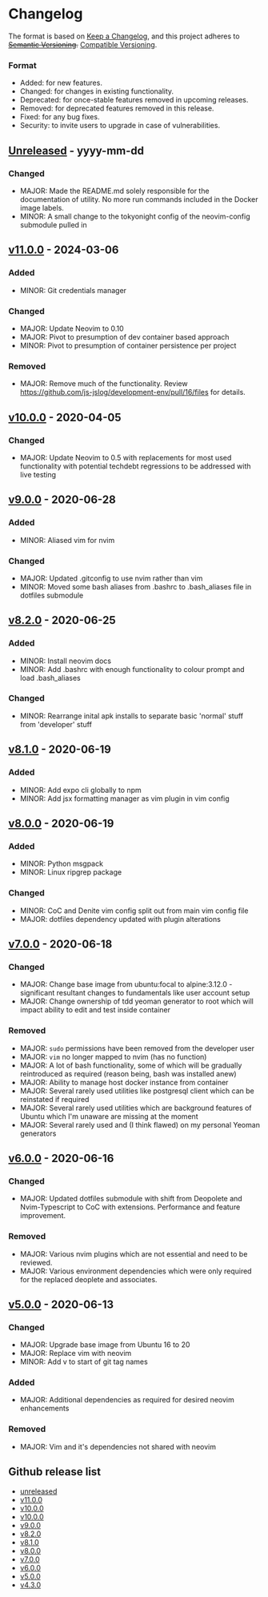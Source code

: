 # Changelog

The format is based on [Keep a Changelog](https://keepachangelog.com/en/1.0.0/),
and this project adheres to ~~[Semantic Versioning](https://semver.org/spec/v2.0.0.html).~~
[Compatible Versioning](https://gitlab.com/staltz/comver).

### Format
- Added: for new features.
- Changed: for changes in existing functionality.
- Deprecated: for once-stable features removed in upcoming releases.
- Removed: for deprecated features removed in this release.
- Fixed: for any bug fixes.
- Security: to invite users to upgrade in case of vulnerabilities.


## [Unreleased](https://github.com/js-jslog/development-env/compare/v11.0.0...HEAD) - yyyy-mm-dd
### Changed
- MAJOR: Made the README.md solely responsible for the documentation of utility. No more run commands included in the Docker image labels.
- MINOR: A small change to the tokyonight config of the neovim-config submodule pulled in

## [v11.0.0](https://github.com/js-jslog/development-env/releases/tag/v11.0.0) - 2024-03-06
### Added
- MINOR: Git credentials manager

### Changed
- MAJOR: Update Neovim to 0.10
- MAJOR: Pivot to presumption of dev container based approach
- MINOR: Pivot to presumption of container persistence per project

### Removed
- MAJOR: Remove much of the functionality. Review https://github.com/js-jslog/development-env/pull/16/files for details.

## [v10.0.0](https://github.com/js-jslog/development-env/releases/tag/v10.0.0) - 2020-04-05
### Changed
- MAJOR: Update Neovim to 0.5 with replacements for most used functionality with potential techdebt regressions to be addressed with live testing

## [v9.0.0](https://github.com/js-jslog/development-env/releases/tag/v9.0.0) - 2020-06-28
### Added
- MINOR: Aliased vim for nvim

### Changed
- MAJOR: Updated .gitconfig to use nvim rather than vim
- MINOR: Moved some bash aliases from .bashrc to .bash_aliases file in dotfiles submodule

## [v8.2.0](https://github.com/js-jslog/development-env/releases/tag/v8.2.0) - 2020-06-25
### Added
- MINOR: Install neovim docs
- MINOR: Add .bashrc with enough functionality to colour prompt and load .bash_aliases

### Changed
- MINOR: Rearrange inital apk installs to separate basic 'normal' stuff from 'developer' stuff

## [v8.1.0](https://github.com/js-jslog/development-env/releases/tag/v8.1.0) - 2020-06-19
### Added
- MINOR: Add expo cli globally to npm
- MINOR: Add jsx formatting manager as vim plugin in vim config

## [v8.0.0](https://github.com/js-jslog/development-env/releases/tag/v8.0.0) - 2020-06-19
### Added
- MINOR: Python msgpack
- MINOR: Linux ripgrep package

### Changed
- MINOR: CoC and Denite vim config split out from main vim config file
- MAJOR: dotfiles dependency updated with plugin alterations

## [v7.0.0](https://github.com/js-jslog/development-env/releases/tag/v7.0.0) - 2020-06-18
### Changed
- MAJOR: Change base image from ubuntu:focal to alpine:3.12.0 - significant resultant changes to fundamentals like user account setup
- MAJOR: Change ownership of tdd yeoman generator to root which will impact ability to edit and test inside container

### Removed
- MAJOR: `sudo` permissions have been removed from the developer user
- MAJOR: `vim` no longer mapped to nvim (has no function)
- MAJOR: A lot of bash functionality, some of which will be gradually reintroduced as required (reason being, bash was installed anew)
- MAJOR: Ability to manage host docker instance from container
- MAJOR: Several rarely used utilities like postgresql client which can be reinstated if required
- MAJOR: Several rarely used utilities which are background features of Ubuntu which I'm unaware are missing at the moment
- MAJOR: Several rarely used and (I think flawed) on my personal Yeoman generators

## [v6.0.0](https://github.com/js-jslog/development-env/releases/tag/v6.0.0) - 2020-06-16
### Changed
- MAJOR: Updated dotfiles submodule with shift from Deopolete and Nvim-Typescript to CoC with extensions. Performance and feature improvement.

### Removed
- MAJOR: Various nvim plugins which are not essential and need to be reviewed.
- MAJOR: Various environment dependencies which were only required for the replaced deoplete and associates.

## [v5.0.0](https://github.com/js-jslog/development-env/releases/tag/v5.0.0) - 2020-06-13
### Changed
- MAJOR: Upgrade base image from Ubuntu 16 to 20
- MAJOR: Replace vim with neovim
- MINOR: Add v to start of git tag names

### Added
- MAJOR: Additional dependencies as required for desired neovim enhancements

### Removed
- MAJOR: Vim and it's dependencies not shared with neovim


## Github release list
- [unreleased](https://github.com/js-jslog/development-env/compare/v11.0.0...HEAD)
- [v11.0.0](https://github.com/js-jslog/development-env/releases/tag/v11.0.0)
- [v10.0.0](https://github.com/js-jslog/development-env/releases/tag/v10.0.0)
- [v10.0.0](https://github.com/js-jslog/development-env/releases/tag/v10.0.0)
- [v9.0.0](https://github.com/js-jslog/development-env/releases/tag/v9.0.0)
- [v8.2.0](https://github.com/js-jslog/development-env/releases/tag/v8.2.0)
- [v8.1.0](https://github.com/js-jslog/development-env/releases/tag/v8.1.0)
- [v8.0.0](https://github.com/js-jslog/development-env/releases/tag/v8.0.0)
- [v7.0.0](https://github.com/js-jslog/development-env/releases/tag/v7.0.0)
- [v6.0.0](https://github.com/js-jslog/development-env/releases/tag/v6.0.0)
- [v5.0.0](https://github.com/js-jslog/development-env/releases/tag/v5.0.0)
- [v4.3.0](https://github.com/js-jslog/development-env/releases/tag/4.3.0)

